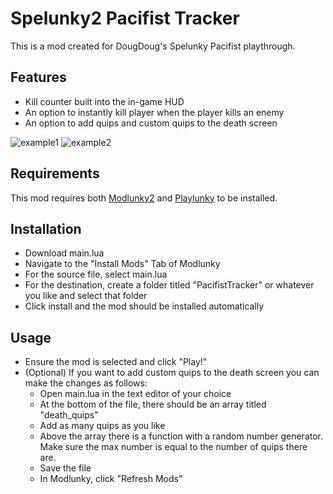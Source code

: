 # Spelunky2 Pacifist Tracker
This is a mod created for DougDoug's Spelunky Pacifist playthrough.

## Features
- Kill counter built into the in-game HUD
- An option to instantly kill player when the player kills an enemy
- An option to add quips and custom quips to the death screen

![example1](https://user-images.githubusercontent.com/31485432/228916271-e686f72e-e7de-43df-b01c-65964800887b.jpg)
![example2](https://user-images.githubusercontent.com/31485432/228916296-3cfe9aeb-63a2-4694-a5f5-4507e7381cca.jpg)

## Requirements

This mod requires both [Modlunky2](https://github.com/spelunky-fyi/modlunky2) and [Playlunky](https://github.com/spelunky-fyi/Playlunky) to be installed.

## Installation 
- Download main.lua
- Navigate to the "Install Mods" Tab of Modlunky
- For the source file, select main.lua
- For the destination, create a folder titled "PacifistTracker" or whatever you like and select that folder
- Click install and the mod should be installed automatically

## Usage
- Ensure the mod is selected and click "Play!"
- (Optional) If you want to add custom quips to the death screen you can make the changes as follows:
  - Open main.lua in the text editor of your choice
  - At the bottom of the file, there should be an array titled "death_quips"
  - Add as many quips as you like 
  - Above the array there is a function with a random number generator. Make sure the max number is equal to the number of quips there are.
  - Save the file
  - In Modlunky, click "Refresh Mods"
